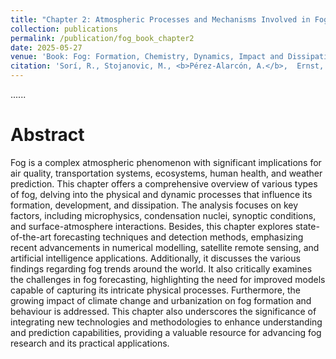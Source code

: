 ```yaml
---
title: "Chapter 2: Atmospheric Processes and Mechanisms Involved in Fog Formation"
collection: publications
permalink: /publication/fog_book_chapter2
date: 2025-05-27
venue: 'Book: Fog: Formation, Chemistry, Dynamics, Impact and Dissipation. Springer'
citation: 'Sorí, R., Stojanovic, M., <b>Pérez-Alarcón, A.</b>,  Ernst, J., Vázquez, M., Heydarizad, M., Valero-Jorge, A., Benedico-Rodríguez, O. A., Nieto, R., Gimeno,  L. (2025). Atmospheric Processes and Mechanisms Involved in Fog Formation. In: Saxena, P., Gupta, A.K., Sorí, R. (eds) Fog: Formation, Chemistry, Dynamics, Impact and Dissipation. Springer, Singapore, pp 9-39. <a href="https://doi.org/10.1007/978-981-96-4422-3_2" target="blank">https://doi.org/10.1007/978-981-96-4422-3_2</a>'
---
```


......  

# Abstract

Fog is a complex atmospheric phenomenon with significant implications for air quality, transportation systems, ecosystems, human health, and weather prediction. This chapter offers a comprehensive overview of various types of fog, delving into the physical and dynamic processes that influence its formation, development, and dissipation. The analysis focuses on key factors, including microphysics, condensation nuclei, synoptic conditions, and surface-atmosphere interactions. Besides, this chapter explores state-of-the-art forecasting techniques and detection methods, emphasizing recent advancements in numerical modelling, satellite remote sensing, and artificial intelligence applications. Additionally, it discusses the various findings regarding fog trends around the world. It also critically examines the challenges in fog forecasting, highlighting the need for improved models capable of capturing its intricate physical processes. Furthermore, the growing impact of climate change and urbanization on fog formation and behaviour is addressed. This chapter also underscores the significance of integrating new technologies and methodologies to enhance understanding and prediction capabilities, providing a valuable resource for advancing fog research and its practical applications.